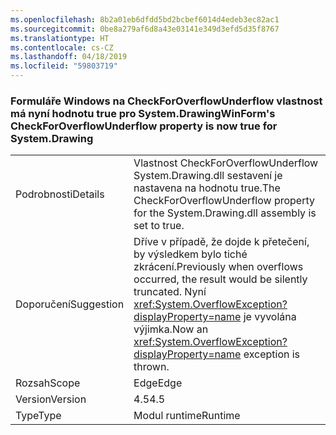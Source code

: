 ```yaml
---
ms.openlocfilehash: 8b2a01eb6dfdd5bd2bcbef6014d4edeb3ec82ac1
ms.sourcegitcommit: 0be8a279af6d8a43e03141e349d3efd5d35f8767
ms.translationtype: HT
ms.contentlocale: cs-CZ
ms.lasthandoff: 04/18/2019
ms.locfileid: "59803719"
---
```

### <a name="winforms-checkforoverflowunderflow-property-is-now-true-for-systemdrawing"></a><span data-ttu-id="b0845-101">Formuláře Windows na CheckForOverflowUnderflow vlastnost má nyní hodnotu true pro System.Drawing</span><span class="sxs-lookup"><span data-stu-id="b0845-101">WinForm's CheckForOverflowUnderflow property is now true for System.Drawing</span></span>

|   |   |
|---|---|
|<span data-ttu-id="b0845-102">Podrobnosti</span><span class="sxs-lookup"><span data-stu-id="b0845-102">Details</span></span>|<span data-ttu-id="b0845-103">Vlastnost CheckForOverflowUnderflow System.Drawing.dll sestavení je nastavena na hodnotu true.</span><span class="sxs-lookup"><span data-stu-id="b0845-103">The CheckForOverflowUnderflow property for the System.Drawing.dll assembly is set to true.</span></span>|
|<span data-ttu-id="b0845-104">Doporučení</span><span class="sxs-lookup"><span data-stu-id="b0845-104">Suggestion</span></span>|<span data-ttu-id="b0845-105">Dříve v případě, že dojde k přetečení, by výsledkem bylo tiché zkrácení.</span><span class="sxs-lookup"><span data-stu-id="b0845-105">Previously when overflows occurred, the result would be silently truncated.</span></span> <span data-ttu-id="b0845-106">Nyní <xref:System.OverflowException?displayProperty=name> je vyvolána výjimka.</span><span class="sxs-lookup"><span data-stu-id="b0845-106">Now an <xref:System.OverflowException?displayProperty=name> exception is thrown.</span></span>|
|<span data-ttu-id="b0845-107">Rozsah</span><span class="sxs-lookup"><span data-stu-id="b0845-107">Scope</span></span>|<span data-ttu-id="b0845-108">Edge</span><span class="sxs-lookup"><span data-stu-id="b0845-108">Edge</span></span>|
|<span data-ttu-id="b0845-109">Version</span><span class="sxs-lookup"><span data-stu-id="b0845-109">Version</span></span>|<span data-ttu-id="b0845-110">4.5</span><span class="sxs-lookup"><span data-stu-id="b0845-110">4.5</span></span>|
|<span data-ttu-id="b0845-111">Type</span><span class="sxs-lookup"><span data-stu-id="b0845-111">Type</span></span>|<span data-ttu-id="b0845-112">Modul runtime</span><span class="sxs-lookup"><span data-stu-id="b0845-112">Runtime</span></span>|
